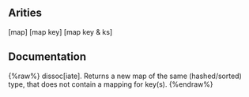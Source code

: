 ## Arities
[map]
[map key]
[map key & ks]

## Documentation
{%raw%}
dissoc[iate]. Returns a new map of the same (hashed/sorted) type,
  that does not contain a mapping for key(s).
{%endraw%}
